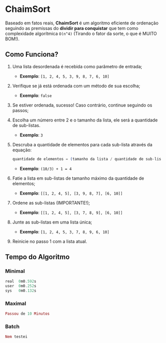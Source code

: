 # ChaimSort

Baseado em fatos reais, **ChaimSort** é um algoritmo eficiente de ordenação seguindo as premissas do **dividir para conquistar** que tem como complexidade algorítmica `O(n^4)` (Tirando o fator da sorte, o que é MUITO BOM!).

## Como Funciona?

1. Uma lista desordenada é recebida como parâmetro de entrada;

    * **Exemplo**: `[1, 2, 4, 5, 3, 9, 8, 7, 6, 10]`
1. Verifique se já está ordenada com um método de sua escolha;

    * **Exemplo**: `false`
1. Se estiver ordenada, sucesso! Caso contrário, continue seguindo os passos;
1. Escolha um número entre 2 e o tamanho da lista, ele será a quantidade de sub-listas.

    * **Exemplo**: `3`
1. Descruba a quantidade de elementos para cada sub-lista através da equação:

    ```elixir
    quantidade de elementos = (tamanho da lista / quantidade de sub-listas) + 1
    ```
    * **Exemplo**: `(10/3) + 1 = 4`
1. Fatie a lista em sub-listas de tamanho máximo da quantidade de elementos;

    * **Exemplo**: `[[1, 2, 4, 5], [3, 9, 8, 7], [6, 10]]`
1. Ordene as sub-listas (IMPORTANTE!);

    * **Exemplo**: `[[1, 2, 4, 5], [3, 7, 8, 9], [6, 10]]`
1. Junte as sub-listas em uma lista única;

    * **Exemplo**: `[1, 2, 4, 5, 3, 7, 8, 9, 6, 10]`
1. Reinicie no passo 1 com a lista atual.

## Tempo do Algoritmo

### Minimal

```elixir
real  0m0.592s
user  0m0.252s
sys   0m0.132s
```

### Maximal

```elixir
Passou de 10 Minutos
```

### Batch

```elixir
Nem testei
```
